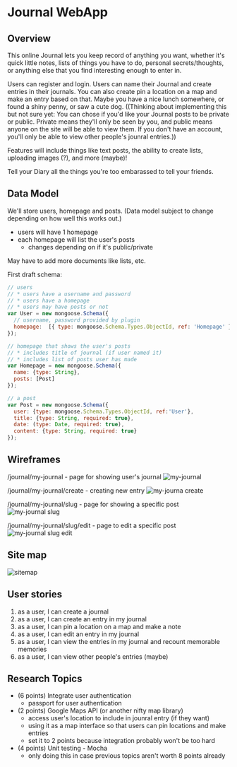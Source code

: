 # Journal WebApp
## Overview
This online Journal lets you keep record of anything you want, whether it's quick little notes, lists of things you have to do, personal secrets/thoughts, or anything else that you find interesting enough to enter in.

Users can register and login. Users can name their Journal and create entries in their journals. You can also create pin a location on a map and make an entry based on that. Maybe you have a nice lunch somewhere, or found a shiny penny, or saw a cute dog.
((Thinking about implementing this but not sure yet: You can chose if you'd like your Journal posts to be private or public. Private means they'll only be seen by you, and public means anyone on the site will be able to view them. If you don't have an account, you'll only be able to view other people's jounral entries.))

Features will include things like text posts, the ability to create lists, uploading images (?), and more (maybe)!

Tell your Diary all the things you're too embarassed to tell your friends.
## Data Model
We'll store users, homepage and posts. (Data model subject to change depending on how well this works out.)
* users will have 1 homepage
* each homepage will list the user's posts
  * changes depending on if it's public/private
  
May have to add more documents like lists, etc.

First draft schema:

```javascript
// users
// * users have a username and password
// * users have a homepage
// * users may have posts or not
var User = new mongoose.Schema({
  // username, password provided by plugin
  homepage:  [{ type: mongoose.Schema.Types.ObjectId, ref: 'Homepage' }]
});

// homepage that shows the user's posts
// * includes title of journal (if user named it)
// * includes list of posts user has made
var Homepage = new mongoose.Schema({
  name: {type: String},
  posts: [Post]
});

// a post
var Post = new mongoose.Schema({
  user: {type: mongoose.Schema.Types.ObjectId, ref:'User'},
  title: {type: String, required: true},
  date: (type: Date, required: true),
  content: {type: String, required: true}
});
```

## Wireframes
/journal/my-journal - page for showing user's journal
![my-journal](final-project/documentation/three.png)

/journal/my-journal/create - creating new entry
![my-journa create](final-project/documentation/one.png)

/journal/my-journal/slug - page for showing a specific post
![my-journal slug](final-project/documentation/four.png)

/journal/my-journal/slug/edit - page to edit a specific post
![my-journal slug edit](final-project/documentation/two.png)

## Site map
![sitemap](final-project/documentation/sitemap.png)

## User stories

1. as a user, I can create a journal
2. as a user, I can create an entry in my journal
2. as a user, I can pin a location on a map and make a note
3. as a user, I can edit an entry in my journal
4. as a user, I can view the entries in my journal and recount memorable memories
5. as a user, I can view other people's entries (maybe)

## Research Topics

* (6 points) Integrate user authentication
    * passport for user authentication
* (2 points) Google Maps API (or another nifty map library)
    * access user's location to include in jounral entry (if they want)
    * using it as a map interface so that users can pin locations and make entries
    * set it to 2 points because integration probably won't be too hard
* (4 points) Unit testing - Mocha
    * only doing this in case previous topics aren't worth 8 points already


